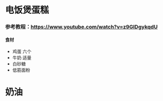 # 电饭煲蛋糕
### 参考教程：https://www.youtube.com/watch?v=z9GIDgykqdU
#### 食材
- 鸡蛋 六个
- 牛奶 适量
- 白砂糖
- 低筋面粉
# 奶油
